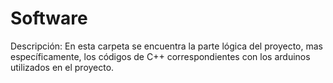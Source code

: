 # Software
Descripción: En esta carpeta se encuentra la parte lógica del proyecto, mas específicamente, los códigos de C++ correspondientes con los arduinos utilizados en el proyecto.
